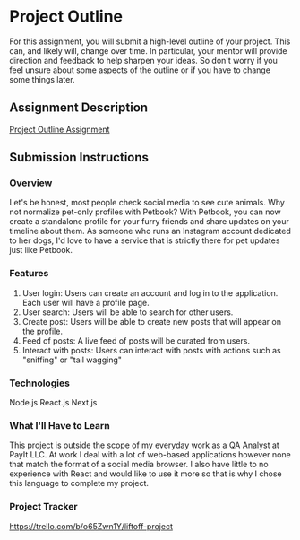 # Project Outline
For this assignment, you will submit a high-level outline of your project. This can, and likely will, change over time. In particular, your mentor will provide direction and feedback to help sharpen your ideas. So don't worry if you feel unsure about some aspects of the outline or if you have to change some things later.

## Assignment Description
[Project Outline Assignment](https://education.launchcode.org/liftoff/modules/assignments/project-outline)

## Submission Instructions

### Overview
Let's be honest, most people check social media to see cute animals. Why not normalize pet-only profiles with Petbook? With Petbook, you can now create a standalone profile for your furry friends and share updates on your timeline about them. As someone who runs an Instagram account dedicated to her dogs, I'd love to have a service that is strictly there for pet updates just like Petbook.
### Features
1. User login: Users can create an account and log in to the application. Each user will have a profile page.
2. User search: Users will be able to search for other users.
3. Create post: Users will be able to create new posts that will appear on the profile.
4. Feed of posts: A live feed of posts will be curated from users.
5. Interact with posts: Users can interact with posts with actions such as "sniffing" or "tail wagging"
### Technologies
Node.js
React.js
Next.js
### What I'll Have to Learn
This project is outside the scope of my everyday work as a QA Analyst at PayIt LLC. At work I deal with a lot of web-based applications however none that match the format of a social media browser. I also have little to no experience with React and would like to use it more so that is why I chose this language to complete my project.
### Project Tracker
https://trello.com/b/o65Zwn1Y/liftoff-project
